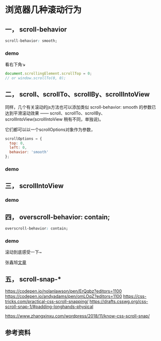 # 浏览器几种滚动行为

## 一， scroll-behavior
```css
scroll-behavior: smooth;
```
### demo
看右下角↘
<scroll-to-top></scroll-to-top>
```js
document.scrollingElement.scrollTop = 0;
// or window.scrollTo(0, 0);
```
## 二， scroll、scrollTo、scrollBy、scrollIntoView
同样，几个有关滚动的js方法也可以添加类似 scroll-behavior: smooth 的参数已达到平滑滚动效果 —— scroll、scrollTo、scrollBy、scrollIntoView(scrollIntoView 稍有不同，单独说)。

它们都可以以一个scrollOptions对象作为参数，
```js
scrollOptions = {
  top: 0,
  left: 0,
  behavior: 'smooth'
};
```

### demo
<Scroll-ScrollMethods/>

## 三， scrollIntoView
### demo
<Scroll-ScrollIntoView/>

## 四， overscroll-behavior: contain;
```css
overscroll-behavior: contain;
```

### demo 
滚动到底感受一下~
<Scroll-Overscroll/>

张鑫旭[文章](https://www.zhangxinxu.com/study/201512/inner-scroll-prevent-parent-scroll.html)

## 五， scroll-snap-*

https://codepen.io/nolanlawson/pen/ErQqbz?editors=1100
https://codepen.io/andyadams/pen/omLOqZ?editors=1100
https://css-tricks.com/practical-css-scroll-snapping/
https://drafts.csswg.org/css-scroll-snap-1/#padding-longhands-physical

https://www.zhangxinxu.com/wordpress/2018/11/know-css-scroll-snap/

## 参考资料

